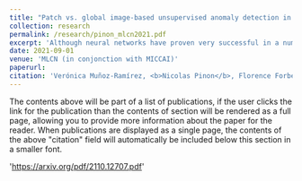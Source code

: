 ```yaml
---
title: "Patch vs. global image-based unsupervised anomaly detection in MR brain scans of early Parkinsonian patients"
collection: research
permalink: /research/pinon_mlcn2021.pdf
excerpt: 'Although neural networks have proven very successful in a number of medical image analysis applications, their use remains difficult when targeting subtle tasks such as the identification of barely visible brain lesions, especially given the lack of annotated datasets. Good candidate approaches are patch-based unsupervised pipelines which have both the advantage to increase the number of input data and to capture local and fine anomaly patterns distributed in the image, while potential inconveniences are the loss of global structural information. We illustrate this trade-off on Parkinson’s disease (PD) anomaly detection comparing the performance of two anomaly detection models based on a spatial auto-encoder (AE) and an adaptation of a patch-fed siamese auto-encoder (SAE). On average, the SAE model performs better, showing that patches may indeed be advantageous.'
date: 2021-09-01
venue: 'MLCN (in conjonction with MICCAI)'
paperurl: 
citation: 'Verónica Muñoz-Ramírez, <b>Nicolas Pinon</b>, Florence Forbes, Carole Lartizen, Michel Dojat (2010). &quot;Patch vs. global image-based unsupervised anomaly detection in MR brain scans of early Parkinsonian patients&quot; <i>MLCN 2021 (in conjonction with MICCAI)</i>.'
---
```


The contents above will be part of a list of publications, if the user clicks the link for the publication than the contents of section will be rendered as a full page, allowing you to provide more information about the paper for the reader. When publications are displayed as a single page, the contents of the above "citation" field will automatically be included below this section in a smaller font.

'https://arxiv.org/pdf/2110.12707.pdf'
